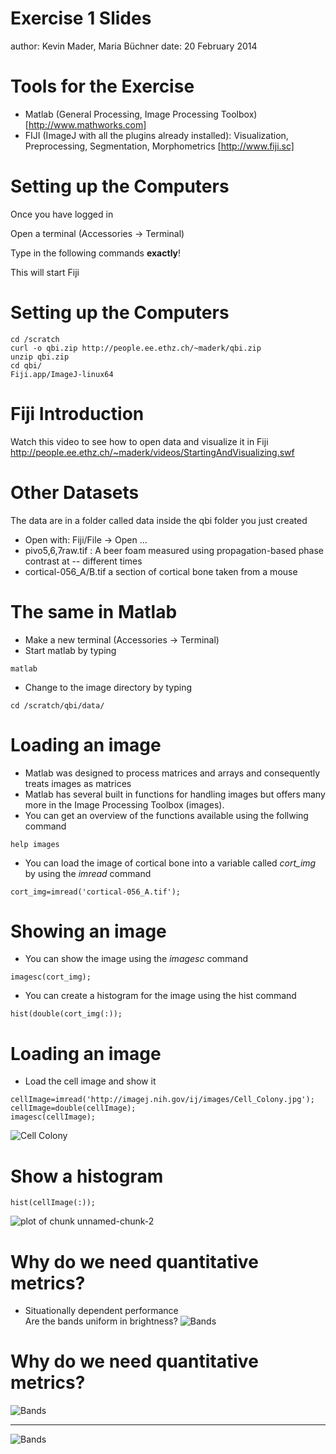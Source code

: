 


Exercise 1 Slides
========================================================
author: Kevin Mader, Maria Büchner
date: 20 February 2014

Tools for the Exercise
========================================================

- Matlab (General Processing, Image Processing Toolbox)
[http://www.mathworks.com]
- FIJI (ImageJ with all the plugins already installed): Visualization, Preprocessing, Segmentation, Morphometrics [http://www.fiji.sc]

Setting up the Computers
========================================================

Once you have logged in

Open a terminal (Accessories -> Terminal)

Type in the following commands **exactly**!

This will start Fiji

Setting up the Computers
========================================================
```
cd /scratch
curl -o qbi.zip http://people.ee.ethz.ch/~maderk/qbi.zip
unzip qbi.zip
cd qbi/
Fiji.app/ImageJ-linux64
```
Fiji Introduction
========================================================
Watch this video to see how to open data and visualize it in Fiji
http://people.ee.ethz.ch/~maderk/videos/StartingAndVisualizing.swf


Other Datasets
========================================================
The data are in a folder called data inside the qbi folder you just created
* Open with: Fiji/File -> Open ...
 * pivo5,6,7raw.tif : A beer foam measured using propagation-based phase contrast at -- different times
 * cortical-056_A/B.tif a section of cortical bone taken from a mouse

The same in Matlab
========================================================
* Make a new terminal  (Accessories -> Terminal)
* Start matlab by typing
```
matlab
```
* Change to the image directory by typing   
```
cd /scratch/qbi/data/
```

Loading an image
========================================================
* Matlab was designed to process matrices and arrays and consequently treats images as matrices
* Matlab has several built in functions for handling images but offers many more in the Image Processing Toolbox (images). 
* You can get an overview of the functions available using the follwing command  
```
help images
```
* You can load the image of cortical bone into a variable called _cort_img_ by using the _imread_ command 
```
cort_img=imread('cortical-056_A.tif');
```

Showing an image
========================================================
* You can show the image using the _imagesc_ command  
```
imagesc(cort_img);
```
* You can create a histogram for the image using the hist command  
```
hist(double(cort_img(:));
```

Loading an image
========================================================
* Load the cell image and show it
```
cellImage=imread('http://imagej.nih.gov/ij/images/Cell_Colony.jpg');
cellImage=double(cellImage);
imagesc(cellImage);
```
![Cell Colony](Ex1Slides-figure/unnamed-chunk-1.png) 


Show a histogram
========================================================
```
hist(cellImage(:));
```
![plot of chunk unnamed-chunk-2](Ex1Slides-figure/unnamed-chunk-2.svg) 


Why do we need quantitative metrics?
========================================================
* Situationally dependent performance  
Are the bands uniform in brightness?
![Bands](Ex1Slides-figure/unnamed-chunk-3.png) 


Why do we need quantitative metrics?
========================================================
![Bands](Ex1Slides-figure/unnamed-chunk-4.png) 

***
![Bands](Ex1Slides-figure/unnamed-chunk-5.png) 



